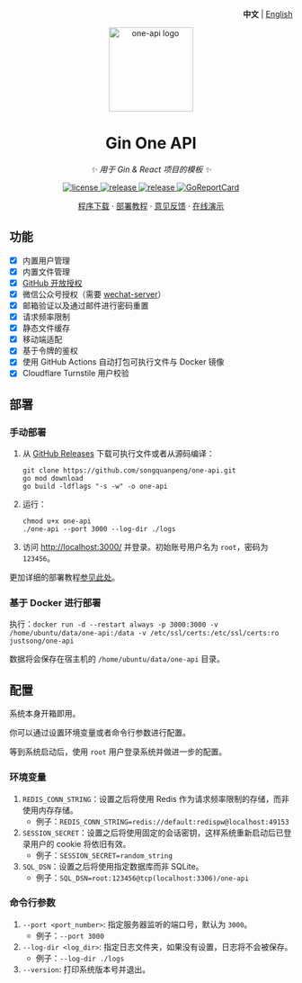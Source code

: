 <p align="right">
   <strong>中文</strong> | <a href="./README.en.md">English</a>
</p>

<p align="center">
  <a href="https://github.com/songquanpeng/one-api"><img src="https://raw.githubusercontent.com/songquanpeng/one-api/main/web/public/logo.png" width="150" height="150" alt="one-api logo"></a>
</p>

<div align="center">

# Gin One API

_✨ 用于 Gin & React 项目的模板 ✨_

</div>

<p align="center">
  <a href="https://raw.githubusercontent.com/songquanpeng/one-api/main/LICENSE">
    <img src="https://img.shields.io/github/license/songquanpeng/one-api?color=brightgreen" alt="license">
  </a>
  <a href="https://github.com/songquanpeng/one-api/releases/latest">
    <img src="https://img.shields.io/github/v/release/songquanpeng/one-api?color=brightgreen&include_prereleases" alt="release">
  </a>
  <a href="https://github.com/songquanpeng/one-api/releases/latest">
    <img src="https://img.shields.io/github/downloads/songquanpeng/one-api/total?color=brightgreen&include_prereleases" alt="release">
  </a>
  <a href="https://goreportcard.com/report/github.com/songquanpeng/one-api">
    <img src="https://goreportcard.com/badge/github.com/songquanpeng/one-api" alt="GoReportCard">
  </a>
</p>

<p align="center">
  <a href="https://github.com/songquanpeng/one-api/releases">程序下载</a>
  ·
  <a href="https://github.com/songquanpeng/one-api#部署">部署教程</a>
  ·
  <a href="https://github.com/songquanpeng/one-api/issues">意见反馈</a>
  ·
  <a href="https://one-api.vercel.app/">在线演示</a>
</p>

## 功能
+ [x] 内置用户管理
+ [x] 内置文件管理
+ [x] [GitHub 开放授权](https://github.com/settings/applications/new)
+ [x] 微信公众号授权（需要 [wechat-server](https://github.com/songquanpeng/wechat-server)）
+ [x] 邮箱验证以及通过邮件进行密码重置
+ [x] 请求频率限制
+ [x] 静态文件缓存
+ [x] 移动端适配
+ [x] 基于令牌的鉴权
+ [x] 使用 GitHub Actions 自动打包可执行文件与 Docker 镜像
+ [x] Cloudflare Turnstile 用户校验

## 部署
### 手动部署
1. 从 [GitHub Releases](https://github.com/songquanpeng/one-api/releases/latest) 下载可执行文件或者从源码编译：
   ```shell
   git clone https://github.com/songquanpeng/one-api.git
   go mod download
   go build -ldflags "-s -w" -o one-api
   ````
2. 运行：
   ```shell
   chmod u+x one-api
   ./one-api --port 3000 --log-dir ./logs
   ```
3. 访问 [http://localhost:3000/](http://localhost:3000/) 并登录。初始账号用户名为 `root`，密码为 `123456`。

更加详细的部署教程[参见此处](https://iamazing.cn/page/how-to-deploy-a-website)。

### 基于 Docker 进行部署
执行：`docker run -d --restart always -p 3000:3000 -v /home/ubuntu/data/one-api:/data -v /etc/ssl/certs:/etc/ssl/certs:ro justsong/one-api`

数据将会保存在宿主机的 `/home/ubuntu/data/one-api` 目录。

## 配置
系统本身开箱即用。

你可以通过设置环境变量或者命令行参数进行配置。

等到系统启动后，使用 `root` 用户登录系统并做进一步的配置。

### 环境变量
1. `REDIS_CONN_STRING`：设置之后将使用 Redis 作为请求频率限制的存储，而非使用内存存储。
   + 例子：`REDIS_CONN_STRING=redis://default:redispw@localhost:49153`
2. `SESSION_SECRET`：设置之后将使用固定的会话密钥，这样系统重新启动后已登录用户的 cookie 将依旧有效。
   + 例子：`SESSION_SECRET=random_string`
3. `SQL_DSN`：设置之后将使用指定数据库而非 SQLite。
   + 例子：`SQL_DSN=root:123456@tcp(localhost:3306)/one-api`

### 命令行参数
1. `--port <port_number>`: 指定服务器监听的端口号，默认为 `3000`。
   + 例子：`--port 3000`
2. `--log-dir <log_dir>`: 指定日志文件夹，如果没有设置，日志将不会被保存。
   + 例子：`--log-dir ./logs`
3. `--version`: 打印系统版本号并退出。